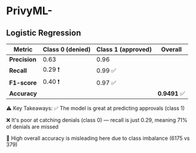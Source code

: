 # PrivyML-


## Logistic Regression

| Metric        | Class 0 (denied) | Class 1 (approved) | Overall      |
| ------------- | ---------------- | ------------------ | ------------ |
| **Precision** | 0.63             | 0.96               |              |
| **Recall**    | 0.29 ❗️          | 0.99 ✅             |              |
| **F1-score**  | 0.40 ❗️          | 0.97 ✅             |              |
| **Accuracy**  |                  |                    | **0.9491** ✅ |

⚠️ Key Takeaways:
✅ The model is great at predicting approvals (class 1)

❌ It's poor at catching denials (class 0) — recall is just 0.29, meaning 71% of denials are missed

🔺 High overall accuracy is misleading here due to class imbalance (6175 vs 379)

